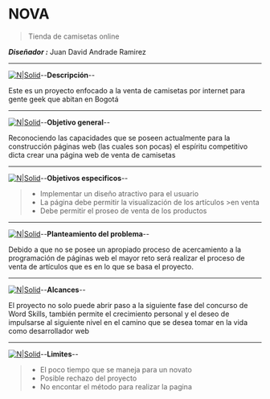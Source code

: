 # **NOVA**
>Tienda de camisetas online

**_Diseñador :_** Juan David Andrade Ramirez

---

[![N|Solid](https://raw.githubusercontent.com/jdandrader/NOVA-/Documentos/Iconos_web_png/001-mundial.png)](https://github.com/jdandrader/NOVA-/blob/Documentos/Iconos_web_png/001-mundial.png)--**Descripción**--



Este es un proyecto enfocado a la venta de camisetas por internet para gente geek que abitan en Bogotá 

---

[![N|Solid](https://raw.githubusercontent.com/jdandrader/NOVA-/Documentos/Iconos_web_png/007-marcador-de-posicion.png)](https://github.com/jdandrader/NOVA-/blob/Documentos/Iconos_web_png/007-marcador-de-posicion.png)--**Objetivo general**--



Reconociendo las capacidades que se poseen actualmente para la construcción páginas web (las cuales son pocas) el espíritu competitivo dicta crear una página web de venta de camisetas

---

[![N|Solid](https://raw.githubusercontent.com/jdandrader/NOVA-/Documentos/Iconos_web_png/004-navegador-2.png)](https://github.com/jdandrader/NOVA-/blob/Documentos/Iconos_web_png/004-navegador-2.png)--**Objetivos especificos**--

>- Implementar un diseño atractivo para el usuario
>- La página debe permitir la visualización de los artículos >en venta  
>- Debe permitir el proseo de venta de los productos

---

[![N|Solid](https://raw.githubusercontent.com/jdandrader/NOVA-/Documentos/Iconos_web_png/002-navegador.png)](https://github.com/jdandrader/NOVA-/blob/Documentos/Iconos_web_png/002-navegador.png)--**Planteamiento del problema**--

Debido a que no se posee un apropiado proceso de acercamiento a la programación de páginas web el mayor reto será realizar el proceso de venta de artículos que es en lo que se basa el proyecto.

---

[![N|Solid](https://raw.githubusercontent.com/jdandrader/NOVA-/Documentos/Iconos_web_png/010-globo-terraqueo.png)](https://github.com/jdandrader/NOVA-/blob/Documentos/Iconos_web_png/005-navegador-3.png)--**Alcances**--

El proyecto no solo puede abrir paso a la siguiente fase del concurso de Word Skills, también permite el crecimiento personal y el deseo de impulsarse al siguiente nivel en el camino que se desea tomar en la vida como desarrollador web

---

[![N|Solid](https://raw.githubusercontent.com/jdandrader/NOVA-/Documentos/Iconos_web_png/005-navegador-3.png)](https://github.com/jdandrader/NOVA-/blob/Documentos/Iconos_web_png/005-navegador-3.png)--**Limites**--

>- El poco tiempo que se maneja para un novato
>- Posible rechazo del proyecto 
>- No encontar el método para realizar la pagina 
